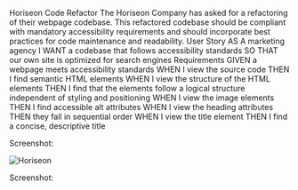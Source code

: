 Horiseon Code Refactor
The Horiseon Company has asked for a refactoring of their webpage codebase. This refactored codebase should be compliant with mandatory accessibility requirements and should incorporate best practices for code maintenance and readability.
User Story
AS A marketing agency
I WANT a codebase that follows accessibility standards
SO THAT our own site is optimized for search engines
Requirements
GIVEN a webpage meets accessibility standards
WHEN I view the source code
THEN I find semantic HTML elements
WHEN I view the structure of the HTML elements
THEN I find that the elements follow a logical structure independent of styling and positioning
WHEN I view the image elements
THEN I find accessible alt attributes
WHEN I view the heading attributes
THEN they fall in sequential order
WHEN I view the title element
THEN I find a concise, descriptive title

Screenshot:


![Horiseon](https://user-images.githubusercontent.com/77666204/111062859-b0a40c00-84ff-11eb-8bc9-4fe203de5ef3.png)

Screenshot:

